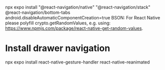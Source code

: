 npx expo install   "@react-navigation/native" "@react-navigation/stack"
@react-navigation/bottom-tabs
android.disableAutomaticComponentCreation=true
BSON: For React Native please polyfill crypto.getRandomValues, e.g. using: https://www.npmjs.com/package/react-native-get-random-values. 
# Install drawer navigation 
npx expo install react-native-gesture-handler react-native-reanimated





